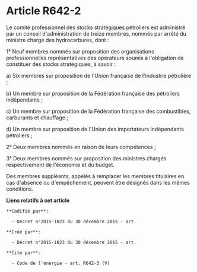 # Article R642-2

Le comité professionnel des stocks stratégiques pétroliers est administré par un conseil d'administration de treize membres,
nommés par arrêté du ministre chargé des hydrocarbures, dont :

1° Neuf membres nommés sur proposition des organisations professionnelles représentatives des opérateurs soumis à
l'obligation de constituer des stocks stratégiques, à savoir :

a) Six membres sur proposition de l'Union française de l'industrie pétrolière ;

b) Un membre sur proposition de la Fédération française des pétroliers indépendants ;

c) Un membre sur proposition de la Fédération française des combustibles, carburants et chauffage ;

d) Un membre sur proposition de l'Union des importateurs indépendants pétroliers ;

2° Deux membres nommés en raison de leurs compétences ;

3° Deux membres nommés sur proposition des ministres chargés respectivement de l'économie et du budget.

Des membres suppléants, appelés à remplacer les membres titulaires en cas d'absence ou d'empêchement, peuvent être désignés
dans les mêmes conditions.

**Liens relatifs à cet article**

	**Codifié par**:

	  - Décret n°2015-1823 du 30 décembre 2015 - art.

	**Créé par**:

	  - Décret n°2015-1823 du 30 décembre 2015 - art.

	**Cité par**:

	  - Code de l'énergie - art. R642-3 (V)
